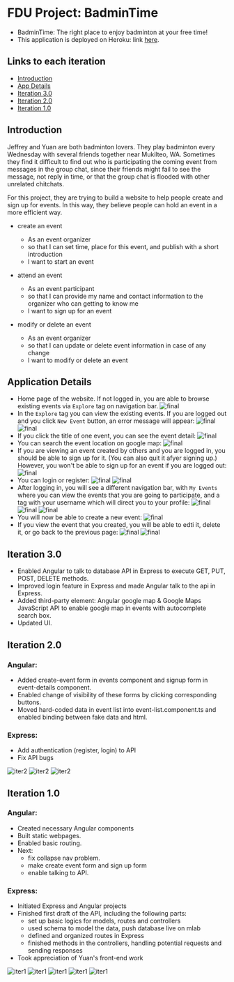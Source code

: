 # FDU Project: BadminTime

- BadminTime: The right place to enjoy badminton at your free time!
- This application is deployed on Heroku: link [here](https://badmintime.herokuapp.com/).

## Links to each iteration
- [Introduction](#introduction)
- [App Details](#application-details)
- [Iteration 3.0](#iteration-3.0)
- [Iteration 2.0](#iteration-2.0)
- [Iteration 1.0](#iteration-1.0)

## Introduction
Jeffrey and Yuan are both badminton lovers. They play badminton every Wednesday with several friends together near Mukilteo, WA. Sometimes they find it difficult to find out who is participating the coming event from messages in the group chat, since their friends might fail to see the message, not reply in time, or that the group chat is flooded with other unrelated chitchats.

For this project, they are trying to build a website to help people create and sign up for events. In this way, they believe people can hold an event in a more efficient way.

* create an event
  - As an event organizer
  - so that I can set time, place for this event, and publish with a short introduction
  - I want to start an event

* attend an event
  - As an event participant
  - so that I can provide my name and contact information to the organizer who can getting to know me
  - I want to sign up for an event

* modify or delete an event
  - As an event organizer
  - so that I can update or delete event information in case of any change
  - I want to modify or delete an event

## Application Details  
* Home page of the website. If not logged in, you are able to browse existing events via ```Explore``` tag on navigation bar.
![final](/app_log_images/final/home_out.png)
* In the ```Explore``` tag you can view the existing events. If you are logged out and you click ```New Event``` button, an error message will appear:
![final](/app_log_images/final/event_list.png)
![final](/app_log_images/final/event_list_out.png)
* If you click the title of one event, you can see the event detail:
![final](/app_log_images/final/event_detail_other.png)
* You can search the event location on google map:
![final](/app_log_images/final/googlemap.png)
* If you are viewing an event created by others and you are logged in, you should be able to sign up for it. (You can also quit it afyer signing up.) However, you won't be able to sign up for an event if you are logged out:
![final](/app_log_images/final/event_detail_out.png)
* You can login or register:
![final](/app_log_images/final/login.png)
![final](/app_log_images/final/register.png)
* After logging in, you will see a different navigation bar, with ```My Events``` where you can view the events that you are going to participate, and a tag with your username which will direct you to your profile:
![final](/app_log_images/final/home_loggedin.png)
![final](/app_log_images/final/my_events.png)
![final](/app_log_images/final/profile.png)
* You will now be able to create a new event:
![final](/app_log_images/final/new_event_loggedin.png)
* If you view the event that you created, you will be able to edti it, delete it, or go back to the previous page:
![final](/app_log_images/final/event_detail_my.png)
![final](/app_log_images/final/edit_event.png)

## Iteration 3.0
* Enabled Angular to talk to database API in Express to execute GET, PUT, POST, DELETE methods.
* Improved login feature in Express and made Angular talk to the api in Express.
* Added third-party element: Angular google map & Google Maps JavaScript API to enable google map in events with autocomplete search box.
* Updated UI.

## Iteration 2.0
### Angular:
* Added create-event form in events component and signup form in event-details component.
* Enabled change of visibility of these forms by clicking corresponding buttons.
* Moved hard-coded data in event list into event-list.component.ts and enabled binding between fake data and html.

### Express:
* Add authentication (register, login) to API
* Fix API bugs

![iter2](/app_log_images/iter2-neweventbtn.png)
![iter2](/app_log_images/iter2-createeventform.png)
![iter2](/app_log_images/iter2-signupform.png)

## Iteration 1.0
### Angular:
* Created necessary Angular components
* Built static webpages.
* Enabled basic routing.
* Next:
  - fix collapse nav problem.
  - make create event form and sign up form
  - enable talking to API.

### Express:
* Initiated Express and Angular projects
* Finished first draft of the API, including the following parts:
  - set up basic logics for models, routes and controllers
  - used schema to model the data, push database live on mlab
  - defined and organized routes in Express
  - finished methods in the controllers, handling potential requests and sending responses
* Took appreciation of Yuan's front-end work  

![iter1](/app_log_images/iter1-home.png)
![iter1](/app_log_images/iter1-explore.png)
![iter1](/app_log_images/iter1-eventdetail.png)
![iter1](/app_log_images/iter1-login.png)
![iter1](/app_log_images/iter1-register.png)
